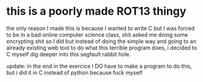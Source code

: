 # this is a poorly made ROT13 thingy
the only reason I made this is because I wanted to write C but I was forced to be in a bad online computer science class, shit asked me doing some encrypting shit so I did but instead of doing the simple way and going to an already existing web tool to do what this terrible program does, i decided to C myself dig deeper into this segfault rabbit hole.

update: in the end in the exercice I DO have to make a program to do this, but i did it in C instead of python because fuck myself